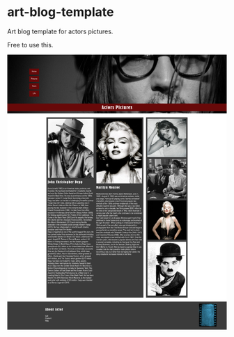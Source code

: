 # art-blog-template
Art blog template for actors pictures.


Free to use this.

![Art website screen shot][screenshot]

[screenshot]: https://github.com/aminkt/art-blog-template/blob/master/screenshot.jpg "Art blog screenshot"
